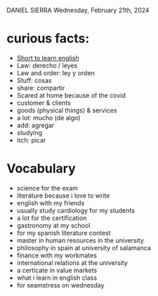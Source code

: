 DANIEL SIERRA
Wednesday, February 21th, 2024

# curious facts:
- [Short to learn english](https://www.youtube.com/shorts/7xxlnxKkmUc)
- Law: derecho / leyes
- Law and order: ley y orden
- Stuff: cosas
- share: compartir
- Scared at home because of the covid
- customer & clients
- goods (physical things) & services
- a lot: mucho (de algo)
- add: agregar
- studying
- itch: picar

# Vocabulary
- science for the exam
- literature because i love to write
- english with my friends
- usually study cardiology for my students
- a lot for the certification
- gastronomy at my school
- for my spanish literature contest
- master in human resources in the university
- philosophy in spain at university of salamanca
- finance with my workmates
- international relations at the university
- a certicate in value markets
- what i learn in english class
- for seamstress on wednesday